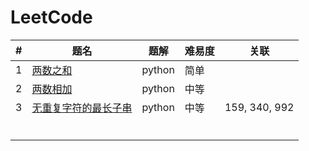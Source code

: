 # LeetCode
| #    | 题名                                                         | 题解 | 难易度 | 关联 |
| ---- | ------------------------------------------------------------ | -------- | ---------- | ---- |
| 1    | [两数之和](https://leetcode-cn.com/problems/two-sum) | python   | 简单       |      |
| 2    | [两数相加](https://leetcode-cn.com/problems/add-two-numbers) | python   | 中等       |      |
| 3    | [无重复字符的最长子串](https://leetcode-cn.com/problems/longest-substring-without-repeating-characters) | python   | 中等    | 159, 340, 992 |
|      |                                                              |          |            |      |
|      |                                                              |          |            |      |
|      |                                                              |          |            |      |
|      |                                                              |          |            |      |
|      |                                                              |          |            |      |
|      |                                                              |          |            |      |


